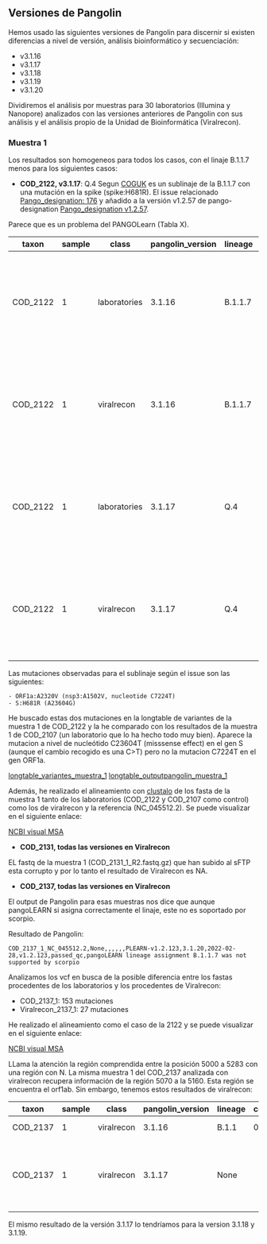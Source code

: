 ## Versiones de Pangolin

Hemos usado las siguientes versiones de Pangolin para discernir si existen diferencias a nivel de versión, análisis bioinformático y secuenciación:

- v3.1.16
- v3.1.17
- v3.1.18
- v3.1.19
- v3.1.20

Dividiremos el análisis por muestras para 30 laboratorios (Illumina y Nanopore) analizados con las versiones anteriores de Pangolin con sus análisis y el análisis propio de la Unidad de Bioinformática (Viralrecon).

### Muestra 1

Los resultados son homogeneos para todos los casos, con el linaje B.1.1.7 menos para los siguientes casos:

- **COD_2122, v3.1.17**: Q.4
Segun [COGUK](https://cov-lineages.org/lineage_list.html) es un sublinaje de la B.1.1.7 con una mutación en la spike (spike:H681R). El issue relacionado [Pango_designation: 176](https://github.com/cov-lineages/pango-designation/issues/176) y añadido a la versión v1.2.57 de pango-designation [Pango_designation v1.2.57](https://github.com/cov-lineages/pango-designation/releases/tag/v1.2.57).

Parece que es un problema del PANGOLearn (Tabla X).

| taxon    | sample | class        | pangolin_version | lineage | conflict | ambiguity_score | scorpio_call         | scorpio_support | scorpio_conflict | version         | pangoLEARN_version | pango_version | status    | note                                                                      |
|----------|--------|--------------|------------------|---------|----------|-----------------|----------------------|-----------------|------------------|-----------------|--------------------|---------------|-----------|---------------------------------------------------------------------------|
| COD_2122 |      1 | laboratories | 3.1.16           | B.1.1.7 | 0        | 0.8388268881    | Alpha (B.1.1.7-like) | 0.8261          | 0.0435           | PLEARN-v1.2.97  | 2021-11-18         | v1.2.97       | passed_qc | scorpio call: Alt alleles 19; Ref alleles 1; Amb alleles 3; Oth alleles 0 |
| COD_2122 |      1 | viralrecon   | 3.1.16           | B.1.1.7 | 0        | 0.9135502671    | Alpha (B.1.1.7-like) | 0.8261          | 0.1304           | PLEARN-v1.2.97  | 2021-11-18         | v1.2.97       | passed_qc | scorpio call: Alt alleles 19; Ref alleles 3; Amb alleles 1; Oth alleles 0 |
| COD_2122 |      1 | laboratories | 3.1.17           | Q.4     |        0 |    0.8523217457 | Alpha (B.1.1.7-like) |           0.913 |           0.0435 | PLEARN-v1.2.101 |         2021-11-25 | v1.2.101      | passed_qc | scorpio call: Alt alleles 21; Ref alleles 1; Amb alleles 1; Oth alleles 0 |
| COD_2122 |      1 | viralrecon   | 3.1.17           | Q.4     |        0 |    0.9174246051 | Alpha (B.1.1.7-like) |          0.8696 |           0.1304 | PLEARN-v1.2.101 |         2021-11-25 | v1.2.101      | passed_qc | scorpio call: Alt alleles 20; Ref alleles 3; Amb alleles 0; Oth alleles 0 |

Las mutaciones observadas para el sublinaje según el issue son las siguientes:

```
- ORF1a:A2320V (nsp3:A1502V, nucleotide C7224T)
- S:H681R (A23604G)
```

He buscado estas dos mutaciones en la longtable de variantes de la muestra 1 de COD_2122 y la he comparado con los resultados de la muestra 1 de COD_2107 (un laboratorio que lo ha hecho todo muy bien). Aparece la mutacion a nivel de nucleótido C23604T (misssense effect) en el gen S (aunque el cambio recogido es una C>T) pero no la mutacion C7224T en el gen ORF1a.

[longtable_variantes_muestra_1](https://docs.google.com/spreadsheets/d/1eq7tpPi9YkRsEP3AQXTR_suEM46nU4i9sURXi6IpCFk/edit#gid=2059206970)
[longtable_outputpangolin_muestra_1](https://docs.google.com/spreadsheets/d/1eq7tpPi9YkRsEP3AQXTR_suEM46nU4i9sURXi6IpCFk/edit#gid=39736565)

Además, he realizado el alineamiento con [clustalo](https://github.com/hybsearch/clustalo) de los fasta de la muestra 1 tanto de los laboratorios (COD_2122 y COD_2107 como control) como los de viralrecon y la referencia (NC_045512.2). Se puede visualizar en el siguiente enlace:

[NCBI visual MSA](https://www.ncbi.nlm.nih.gov/projects/msaviewer/?key=ZtX8DHrXpQ4J-esJKujd941PP-BgkW6UYpJKhF6ATK7doDffpeWn95hvrRKglurru_Pm5_jDo8bk3PDR9tf6zMjl9evZ1_M,O4ihUSeK-FNUpLZUd7WAqtARFeJKk0SWSJBghnSCZqz3oh3dj-eXsPhEzcXPACF9cGUtcTNVaFAvSjtHPUExWgNzPn0SQTg)

- **COD_2131, todas las versiones en Viralrecon**

EL fastq de la muestra 1 (COD_2131_1_R2.fastq.gz) que han subido al sFTP esta corrupto y por lo tanto el resultado de Viralrecon es NA.

- **COD_2137, todas las versiones en Viralrecon**

El output de Pangolin para esas muestras nos dice que aunque pangoLEARN si asigna correctamente el linaje, este no es soportado por scorpio. 

Resultado de Pangolin:

```
COD_2137_1_NC_045512.2,None,,,,,,PLEARN-v1.2.123,3.1.20,2022-02-28,v1.2.123,passed_qc,pangoLEARN lineage assignment B.1.1.7 was not supported by scorpio
```

Analizamos los vcf en busca de la posible diferencia entre los fastas procedentes de los laboratorios y los procedentes de Viralrecon:

- COD_2137_1: 153 mutaciones
- Viralrecon_2137_1: 27 mutaciones

He realizado el alineamiento como el caso de la 2122 y se puede visualizar en el siguiente enlace:

[NCBI visual MSA](https://www.ncbi.nlm.nih.gov/projects/msaviewer/?key=qBsywrQZa8DHNyXH5CYTOUOA5hC5Ybdku2KTdIdwlV4EUO10yE63zXu9TpiT41GeAIZdkkO2GLNfqUukTaJBuXOQTp5iokg,QvHYKF7zgSot3c8tDsz506lqDPhTiV2MUYp5nG2Yf7buuAecIqb1hIzWufWTo_veqsb30un2svP16eHk5-Lr-dnQ5N7I4uI)

LLama la atención la región comprendida entre la posición 5000 a 5283 con una región con N. La misma muestra 1 del COD_2137 analizada con viralrecon recupera información de la región 5070 a la 5160. Esta región se encuentra el orf1ab. Sin embargo, tenemos estos resultados de viralrecon:

| taxon    | sample | class      | pangolin_version | lineage | conflict | ambiguity_score | scorpio_call | scorpio_support | scorpio_conflict | version         | pangoLEARN_version | pango_version | status    | note                                                               | Reason         |
|----------|--------|------------|------------------|---------|----------|-----------------|--------------|-----------------|------------------|-----------------|--------------------|---------------|-----------|--------------------------------------------------------------------|----------------|
| COD_2137 |      1 | viralrecon | 3.1.16           | B.1.1   |        0 |    0.9923423423 |              |                 |                  | PLEARN-v1.2.97  |         2021-11-18 | v1.2.97       | passed_qc |                                                                    | 2137_1 problem |
| COD_2137 |      1 | viralrecon | 3.1.17           | None    |          |                 |              |                 |                  | PLEARN-v1.2.101 |         2021-11-25 | v1.2.101      | passed_qc | pangoLEARN lineage assignment B.1.1.7 was not supported by scorpio | 2137_1 problem |

El mismo resultado de la versión 3.1.17 lo tendríamos para la version 3.1.18 y 3.1.19.


